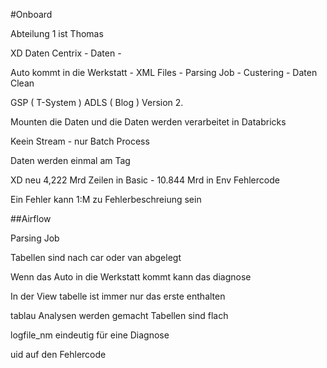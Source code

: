 #Onboard




Abteilung 1 ist Thomas

XD Daten Centrix - Daten - 

Auto kommt in die Werkstatt - XML Files - Parsing Job - Custering - Daten Clean

GSP ( T-System ) ADLS ( Blog ) Version 2. 

Mounten die Daten und die Daten werden verarbeitet in Databricks

Keein Stream - nur Batch Process

Daten werden einmal am Tag



XD neu 4,222 Mrd Zeilen in Basic - 10.844 Mrd in Env 
Fehlercode 

Ein Fehler kann 1:M zu Fehlerbeschreiung sein 



##Airflow

Parsing Job



Tabellen sind nach car oder van abgelegt 

Wenn das Auto in die Werkstatt kommt kann das diagnose 

In der View tabelle ist immer nur das erste enthalten 


tablau Analysen werden gemacht 
Tabellen sind flach 

logfile_nm eindeutig für eine Diagnose

uid auf den Fehlercode

